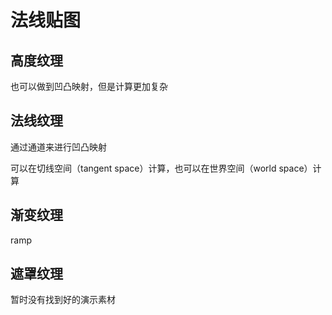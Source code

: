 ﻿# 法线贴图

## 高度纹理

也可以做到凹凸映射，但是计算更加复杂

## 法线纹理

通过通道来进行凹凸映射

可以在切线空间（tangent space）计算，也可以在世界空间（world space）计算

## 渐变纹理

ramp

## 遮罩纹理

暂时没有找到好的演示素材
